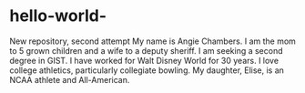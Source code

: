 # hello-world-
New repository, second attempt
My name is Angie Chambers.
I am the mom to 5 grown children and a wife to a deputy sheriff.
I am seeking a second degree in GIST.
I have worked for Walt Disney World for 30 years.
I love college athletics, particularly collegiate bowling.  My daughter, Elise, is an NCAA athlete and All-American.

